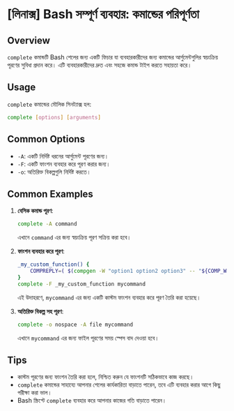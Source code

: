 # [লিনাক্স] Bash সম্পূর্ণ ব্যবহার: কমান্ডের পরিপূর্ণতা

## Overview
`complete` কমান্ডটি Bash শেলের জন্য একটি ফিচার যা ব্যবহারকারীদের জন্য কমান্ডের আর্গুমেন্টগুলির স্বয়ংক্রিয় পূরণের সুবিধা প্রদান করে। এটি ব্যবহারকারীদের দ্রুত এবং সহজে কমান্ড টাইপ করতে সহায়তা করে।

## Usage
`complete` কমান্ডের মৌলিক সিনট্যাক্স হল:

```bash
complete [options] [arguments]
```

## Common Options
- `-A`: একটি নির্দিষ্ট ধরনের আর্গুমেন্ট পূরণের জন্য।
- `-F`: একটি ফাংশন ব্যবহার করে পূরণ করার জন্য।
- `-o`: অতিরিক্ত বিকল্পগুলি নির্দিষ্ট করতে।

## Common Examples
1. **বেসিক কমান্ড পূরণ**:
   ```bash
   complete -A command
   ```
   এখানে `command` এর জন্য স্বয়ংক্রিয় পূরণ সক্রিয় করা হবে।

2. **ফাংশন ব্যবহার করে পূরণ**:
   ```bash
   _my_custom_function() {
       COMPREPLY=( $(compgen -W "option1 option2 option3" -- "${COMP_WORDS[COMP_CWORD]}") )
   }
   complete -F _my_custom_function mycommand
   ```
   এই উদাহরণে, `mycommand` এর জন্য একটি কাস্টম ফাংশন ব্যবহার করে পূরণ তৈরি করা হয়েছে।

3. **অতিরিক্ত বিকল্প সহ পূরণ**:
   ```bash
   complete -o nospace -A file mycommand
   ```
   এখানে `mycommand` এর জন্য ফাইল পূরণের সময় স্পেস বাদ দেওয়া হবে।

## Tips
- কাস্টম পূরণের জন্য ফাংশন তৈরি করা হলে, নিশ্চিত করুন যে ফাংশনটি সঠিকভাবে কাজ করছে।
- `complete` কমান্ডের সাহায্যে আপনার শেলের কার্যকারিতা বাড়াতে পারেন, তবে এটি ব্যবহার করার আগে কিছু পরীক্ষা করা ভাল।
- Bash স্ক্রিপ্টে `complete` ব্যবহার করে আপনার কাজের গতি বাড়াতে পারেন।
